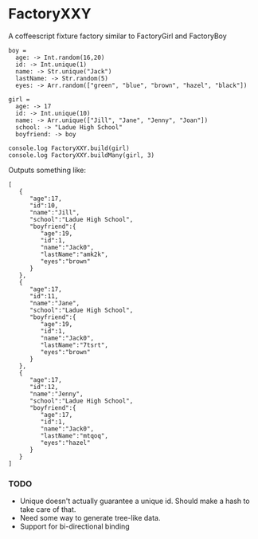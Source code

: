 FactoryXXY
==========

A coffeescript fixture factory similar to FactoryGirl and FactoryBoy

    boy = 
      age: -> Int.random(16,20)
      id: -> Int.unique(1)
      name: -> Str.unique("Jack")
      lastName: -> Str.random(5)
      eyes: -> Arr.random(["green", "blue", "brown", "hazel", "black"])
        
    girl =
      age: -> 17
      id: -> Int.unique(10)
      name: -> Arr.unique(["Jill", "Jane", "Jenny", "Joan"])
      school: -> "Ladue High School"
      boyfriend: -> boy
        
    console.log FactoryXXY.build(girl)
    console.log FactoryXXY.buildMany(girl, 3)

Outputs something like:

    [
       {
          "age":17,
          "id":10,
          "name":"Jill",
          "school":"Ladue High School",
          "boyfriend":{
             "age":19,
             "id":1,
             "name":"Jack0",
             "lastName":"amk2k",
             "eyes":"brown"
          }
       },
       {
          "age":17,
          "id":11,
          "name":"Jane",
          "school":"Ladue High School",
          "boyfriend":{
             "age":19,
             "id":1,
             "name":"Jack0",
             "lastName":"7tsrt",
             "eyes":"brown"
          }
       },
       {
          "age":17,
          "id":12,
          "name":"Jenny",
          "school":"Ladue High School",
          "boyfriend":{
             "age":17,
             "id":1,
             "name":"Jack0",
             "lastName":"mtqoq",
             "eyes":"hazel"
          }
       }
    ]

### TODO
- Unique doesn't actually guarantee a unique id. Should make a hash to take care of that.
- Need some way to generate tree-like data. 
- Support for bi-directional binding